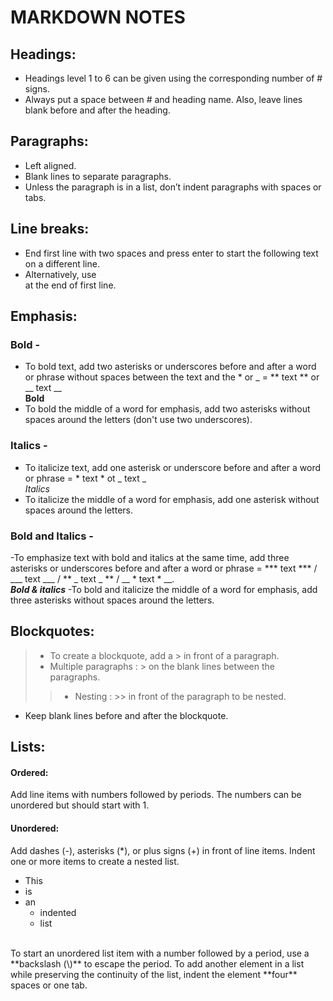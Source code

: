 # MARKDOWN NOTES
## Headings: 
- Headings level 1 to 6 can be given using the corresponding number of # signs.
- Always put a space between # and heading name. Also, leave lines blank before and after the heading.
  
## Paragraphs:
- Left aligned.
- Blank lines to separate paragraphs.
- Unless the paragraph is in a list, don’t indent paragraphs with spaces or tabs.
  
## Line breaks:
- End first line with two spaces and press enter to start the following text on a different line.
- Alternatively, use <br> at the end of first line.
  
## Emphasis: 
### Bold - 
- To bold text, add two asterisks or underscores before and after a word or phrase without spaces between the text and the * or _ = ** text ** or __ text __
  <br>**Bold**
- To bold the middle of a word for emphasis, add two asterisks without spaces around the letters (don't use two underscores).
### Italics - 
- To italicize text, add one asterisk or underscore before and after a word or phrase = * text * ot _ text _
  <br>*Italics*
- To italicize the middle of a word for emphasis, add one asterisk without spaces around the letters.
### Bold and Italics - 
-To emphasize text with bold and italics at the same time, add three asterisks or underscores before and after a word or phrase = *** text *** / ___ text ___ / ** _ text _ ** / __ * text * __. 
<br>***Bold & italics***
-To bold and italicize the middle of a word for emphasis, add three asterisks without spaces around the letters.  

## Blockquotes:
>- To create a blockquote, add a > in front of a paragraph.
>- Multiple paragraphs : > on the blank lines between the paragraphs.
>>- Nesting : >> in front of the paragraph to be nested.
- Keep blank lines before and after the blockquote.

## Lists: 
#### Ordered:   
Add line items with numbers followed by periods. The numbers can be unordered but should start with 1.  
#### Unordered:  
Add dashes (-), asterisks (*), or plus signs (+) in front of line items. Indent one or more items to create a nested list.  
- This
- is
- an
   - indented
   - list
<br>
To start an unordered list item with a number followed by a period, use a **backslash (\)** to escape the period.
To add another element in a list while preserving the continuity of the list, indent the element **four** spaces or one tab.

